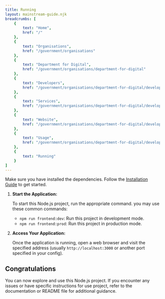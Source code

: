 ```yaml
---
title: Running
layout: mainstream-guide.njk
breadcrumbs: [
    {
        text: "Home",
        href: "/"
    },
    {
        text: "Organisations",
        href: "/government/organisations"
    },
    {
        text: "Department for Digital",
        href: "/government/organisations/department-for-digital"
    },
    {
        text: "Developers",
        href: "/government/organisations/department-for-digital/developers"
    },
    {
        text: "Services",
        href: "/government/organisations/department-for-digital/developers/services"
    },
    {
        text: "Website",
        href: "/government/organisations/department-for-digital/developers/services/website"
    },
    {
        text: "Usage",
        href: "/government/organisations/department-for-digital/developers/services/website/usage"
    },
    {
        text: "Running"
    }
]
---
```



Make sure you have installed the dependencies. Follow the [Installation Guide](./install.md) to get started.

1. **Start the Application:**

   To start this Node.js project, run the appropriate command. you may use these common commands:

   * `npm run frontend:dev`: Run this project in development mode.
   * `npm run frontend:prod`: Run this project in production mode.

2. **Access Your Application:**

   Once the application is running, open a web browser and visit the specified address (usually `http://localhost:3000` or another port specified in your config).

## Congratulations

You can now explore and use this Node.js project. If you encounter any issues or have specific instructions for use project, refer to the documentation or README file for additional guidance.
